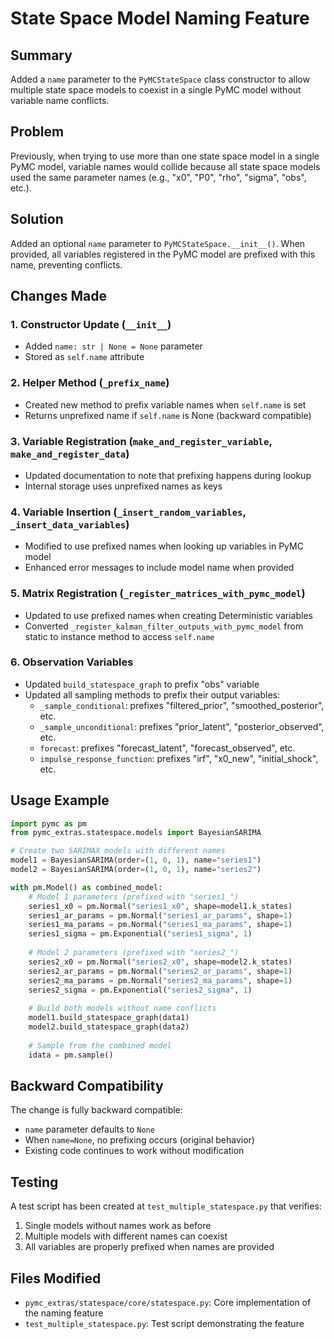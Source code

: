 # State Space Model Naming Feature

## Summary

Added a `name` parameter to the `PyMCStateSpace` class constructor to allow multiple state space models to coexist in a single PyMC model without variable name conflicts.

## Problem

Previously, when trying to use more than one state space model in a single PyMC model, variable names would collide because all state space models used the same parameter names (e.g., "x0", "P0", "rho", "sigma", "obs", etc.).

## Solution

Added an optional `name` parameter to `PyMCStateSpace.__init__()`. When provided, all variables registered in the PyMC model are prefixed with this name, preventing conflicts.

## Changes Made

### 1. **Constructor Update** (`__init__`)
   - Added `name: str | None = None` parameter
   - Stored as `self.name` attribute

### 2. **Helper Method** (`_prefix_name`)
   - Created new method to prefix variable names when `self.name` is set
   - Returns unprefixed name if `self.name` is None (backward compatible)

### 3. **Variable Registration** (`make_and_register_variable`, `make_and_register_data`)
   - Updated documentation to note that prefixing happens during lookup
   - Internal storage uses unprefixed names as keys

### 4. **Variable Insertion** (`_insert_random_variables`, `_insert_data_variables`)
   - Modified to use prefixed names when looking up variables in PyMC model
   - Enhanced error messages to include model name when provided

### 5. **Matrix Registration** (`_register_matrices_with_pymc_model`)
   - Updated to use prefixed names when creating Deterministic variables
   - Converted `_register_kalman_filter_outputs_with_pymc_model` from static to instance method to access `self.name`

### 6. **Observation Variables**
   - Updated `build_statespace_graph` to prefix "obs" variable
   - Updated all sampling methods to prefix their output variables:
     - `_sample_conditional`: prefixes "filtered_prior", "smoothed_posterior", etc.
     - `_sample_unconditional`: prefixes "prior_latent", "posterior_observed", etc.
     - `forecast`: prefixes "forecast_latent", "forecast_observed", etc.
     - `impulse_response_function`: prefixes "irf", "x0_new", "initial_shock", etc.

## Usage Example

```python
import pymc as pm
from pymc_extras.statespace.models import BayesianSARIMA

# Create two SARIMAX models with different names
model1 = BayesianSARIMA(order=(1, 0, 1), name="series1")
model2 = BayesianSARIMA(order=(1, 0, 1), name="series2")

with pm.Model() as combined_model:
    # Model 1 parameters (prefixed with "series1_")
    series1_x0 = pm.Normal("series1_x0", shape=model1.k_states)
    series1_ar_params = pm.Normal("series1_ar_params", shape=1)
    series1_ma_params = pm.Normal("series1_ma_params", shape=1)
    series1_sigma = pm.Exponential("series1_sigma", 1)
    
    # Model 2 parameters (prefixed with "series2_")
    series2_x0 = pm.Normal("series2_x0", shape=model2.k_states)
    series2_ar_params = pm.Normal("series2_ar_params", shape=1)
    series2_ma_params = pm.Normal("series2_ma_params", shape=1)
    series2_sigma = pm.Exponential("series2_sigma", 1)
    
    # Build both models without name conflicts
    model1.build_statespace_graph(data1)
    model2.build_statespace_graph(data2)
    
    # Sample from the combined model
    idata = pm.sample()
```

## Backward Compatibility

The change is fully backward compatible:
- `name` parameter defaults to `None`
- When `name=None`, no prefixing occurs (original behavior)
- Existing code continues to work without modification

## Testing

A test script has been created at `test_multiple_statespace.py` that verifies:
1. Single models without names work as before
2. Multiple models with different names can coexist
3. All variables are properly prefixed when names are provided

## Files Modified

- `pymc_extras/statespace/core/statespace.py`: Core implementation of the naming feature
- `test_multiple_statespace.py`: Test script demonstrating the feature
